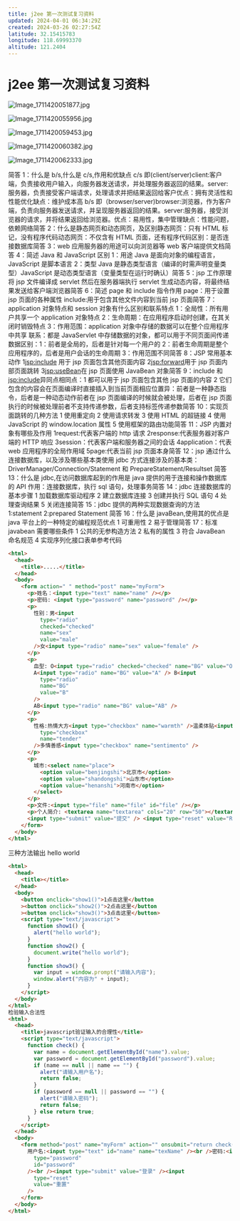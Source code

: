 ```yaml
---
title: j2ee 第一次测试复习资料
updated: 2024-04-01 06:34:29Z
created: 2024-03-26 02:27:54Z
latitude: 32.15415783
longitude: 118.69993370
altitude: 121.2404
---
```


# j2ee 第一次测试复习资料

![Image_1711420051877.jpg](./images/Image_1711420051877.jpg)

![Image_1711420055956.jpg](./images/Image_1711420055956.jpg)

![Image_1711420059453.jpg](./images/Image_1711420059453.jpg)

![Image_1711420060382.jpg](./images/Image_1711420060382.jpg)

![Image_1711420062333.jpg](./images/Image_1711420062333.jpg)

简答 1：什么是 b/s,什么是 c/s,作用和优缺点 c/s 即(client/server)client:客户端，负责接收用户输入，向服务器发送请求，并处理服务器返回的结果。server:服务器，负责接受客户端请求，处理请求并把结果返回给客户优点：拥有灵活性和性能优化缺点：维护成本高 b/s 即（browser/server)browser:浏览器，作为客户端，负责向服务器发送请求，并呈现服务器返回的结果。server:服务器，接受浏览器的请求，并将结果返回给浏览器。优点：易用性，集中管理缺点：性能问题，依赖网络简答 2：什么是静态网页和动态网页，及区别静态网页：只有 HTML 标记，没有程序代码动态网页：不仅含有 HTML 页面，还有程序代码区别：是否连接数据库简答 3：web 应用服务器的用途可以向浏览器等 web 客户端提供文档简答 4：简述 Java 和 JavaScript 区别 1：用途 Java 是面向对象的编程语言，JavaScript 是脚本语言 2：类型 Java 是静态类型语言（编译的时需声明变量类型）JavaScript 是动态类型语言（变量类型在运行时确认）简答 5：jsp 工作原理将 jsp 文件编译成 servlet 然后在服务器端执行 servlet 生成动态内容，将最终结果发送给客户端浏览器简答 6：简述 page 和 include 指令作用 page：用于设置 jsp 页面的各种属性 include:用于包含其他文件内容到当前 jsp 页面简答 7：application 对象特点和 session 对象有什么区别和联系特点 1：全局性：所有用户共享一个 application 对象特点 2：生命周期：在应用程序启动时创建，在其关闭时销毁特点 3：作用范围：application 对象中存储的数据可以在整个应用程序中共享 联系：都是 JavaServlet 中存储数据的对象，都可以用于不同页面间传递数据区别：1：前者是全局的，后者是针对每一个用户的 2：前者生命周期是整个应用程序的，后者是用户会话的生命周期 3：作用范围不同简答 8：JSP 常用基本动作 1<jsp:include> 用于 jsp 页面包含其他页面内容 2<jsp:forward>用于 jsp 页面内部页面跳转 3<jsp:useBean>在 jsp 页面使用 JavaBean 对象简答 9：include 和<jsp:include>异同点相同点：1 都可以用于 jsp 页面包含其他 jsp 页面的内容 2 它们包含的内容会在页面编译时直接插入到当前页面相应位置异：前者是一种静态指令，后者是一种动态动作前者在 jsp 页面编译的时候就会被处理，后者在 jsp 页面执行的时候被处理前者不支持传递参数，后者支持标签传递参数简答 10：实现页面跳转的几种方法 1 使用重定向 2 使用请求转发 3 使用 HTML 的超链接 4 使用 JavaScript 的 window.location 属性 5 使用框架的路由功能简答 11：JSP 内置对象有哪些及作用 1request:代表客户端的 http 请求 2response:代表服务器对客户端的 HTTP 响应 3session：代表客户端和服务器之间的会话 4application：代表 web 应用程序的全局作用域 5page:代表当前 jsp 页面本身简答 12：jsp 通过什么连接数据库，以及涉及哪些基本类使用 jdbc 方式连接涉及的基本类：DriverManager/Connection/Statement 和 PrepareStatement/Resultset 简答 13：什么是 jdbc,在访问数据库起到的作用是 java 提供的用于连接和操作数据库的 API 作用：连接数据库，执行 sql 语句，处理事务简答 14：jdbc 连接数据库的基本步骤 1 加载数据库驱动程序 2 建立数据库连接 3 创建并执行 SQL 语句 4 处理查询结果 5 关闭连接简答 15：jdbc 提供的两种实现数据查询的方法 1:statement 2:prepared Statement 简答 16：什么是 javaBean,使用其的优点是 java 平台上的一种特定的编程规范优点 1 可重用性 2 易于管理简答 17：标准 javabean 需要哪些条件 1 公共的无参构造方法 2 私有的属性 3 符合 JavaBean 命名规范 4 实现序列化接口表单参考代码

```html
<html>
  <head>
    <title>.....</title>
  </head>
  <body>
    <form action=" " method="post" name="myForm">
      <p>姓名：<input type="text" name="name" /></p>
      <p>密码: <input type="password" name="password" /></p>
      <p>
        性别：男<input
          type="radio"
          checked="checked"
          name="sex"
          value="male"
        />女<input type="radio" name="sex" value="female" />
      </p>
      <p>
        血型: O<input type="radio" checked="checked" name="BG" value="O" />
        A<input type="radio" name="BG" value="A" /> B<input
          type="radio"
          name="BG"
          value="B"
        />
        AB<input type="radio" name="BG" value="AB" />
      </p>
      <p>
        性格:热情大方<input type="checkbox" name="warmth" />温柔体贴<input
          type="checkbox"
          name="tender"
        />多情善感<input type="checkbox" name="sentimento" />
      </p>
      <p>
        城市:<select name="place">
          <option value="benjingshi">北京市</option>
          <option value="shandongshi">山东市</option>
          <option value="henanshi">河南市</option>
        </select>
      </p>
      <p>文件:<input type="file" name="file" id="file" /></p>
      <p>个人简介: <textarea name="textarea" cols="20" row="50"></textarea></p>
      <input type="submit" value="提交" /> <input type="reset" value="RESET" />
    </form>
  </body>
</html>
```

三种方法输出 hello world

```html
<html>
  <head>
    <title></title>
  </head>
  <body>
    <button onclick="show1()">1点击这里</button
    ><button onclick="show2()">2点击这里</button
    ><button onclick="show3()">3点击这里</button>
    <script type="text/javascript">
      function show1() {
        alert("hello world");
      }
      function show2() {
        document.write("hello world");
      }
      function show3() {
        var input = window.prompt("请输入内容");
        window.alert("内容为" + input);
      }
    </script>
  </body>
</html>
检验输入合法性
<html>
  <head>
    <title>javascript验证输入的合理性</title>
    <script type="text/javascript">
      function check() {
        var name = document.getElementById("name").value;
        var password = document.getElementById("password").value;
        if (name == null || name == "") {
          alert("请输入用户名");
          return false;
        }
        if (password == null || password == "") {
          alert("请输入密码");
          return false;
        } else return true;
      }
    </script>
  </head>
  <body>
    <form method="post" name="myForm" action="" onsubmit="return check();">
      用户名:<input type="text" id="name" name="texName" /><br />密码:<input
        type="password"
        id="password"
      /><br /><input type="submit" value="登录" /><input
        type="reset"
        value="重置"
      />
    </form>
  </body>
</html>
```
